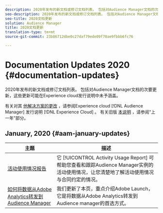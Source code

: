 ```yaml
---
description: 2020年发布的新文档或修订文档列表。 包括对Audience Manager文档的次要更新，这些更新可能在Experience cloud发行说明中未予涵盖。
seo-description: 2020年发布的新文档或修订文档列表。 包括对Audience Manager文档的次要更新，这些更新可能在Experience cloud发行说明中未予涵盖。
seo-title: 2020文档更新
solution: Audience Manager
title: 2020文档更新
translation-type: tm+mt
source-git-commit: 23b86712dbe0c27daf79ede09f70ae9fbbb6fc76

---
```



# Documentation Updates 2020 {#documentation-updates}

2020年发布的新文档或修订文档列表。 包括对Audience Manager文档的次要更新，这些更新可能在Experience cloud发行说明中未予涵盖。

有关对其 [他解决方案的更改](https://marketing.adobe.com/resources/help/en_US/whatsnew/) ，请参阅Experience cloud [!DNL Audience Manager] 发行说明 [!DNL Experience Cloud] 。 有关旧版 [本说明](../docs-updates/docs-2019.md) ，请参阅“上一年”部分。

## January, 2020 {#aam-january-updates}

| 主题 | 描述 |
|--- |----|
| [活动使用情况报告](../features/administration/activity-usage-reporting.md) | 它 [!UICONTROL Activity Usage Report] 可帮助您查看和跟踪Audience Manager实例的活动使用情况，让您清楚地了解活动使用情况与合同约定的情况。 |
| [如何将数据从Adobe Analytics转发到Audience Manager](../integration/integration-other-solutions/audience-management-module.md) | 我们更新了本页，重点介绍Adobe Launch，它是将数据从Adobe Analytics转发到Audience manager的首选方式。 |
